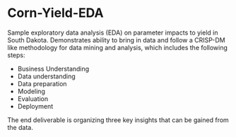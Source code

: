 # Corn-Yield-EDA
Sample exploratory data analysis (EDA) on parameter impacts to yield in South Dakota. 
Demonstrates ability to bring in data and follow a CRISP-DM like methodology for data mining and analysis, which includes the following steps:
- Business Understanding
- Data understanding
- Data preparation
- Modeling
- Evaluation
- Deployment

The end deliverable is organizing three key insights that can be gained from the data. 

